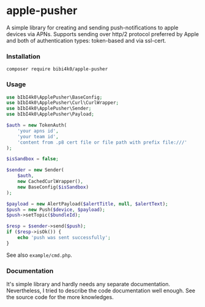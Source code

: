 # apple-pusher

A simple library for creating and sending push-notifications to apple devices via APNs.
Supports sending over http/2 protocol preferred by Apple and both of authentication types: token-based and via ssl-cert.

### Installation
```composer require bibi4k0/apple-pusher```

### Usage
```php
use bIbI4k0\ApplePusher\BaseConfig;
use bIbI4k0\ApplePusher\Curl\CurlWrapper;
use bIbI4k0\ApplePusher\Sender;
use bIbI4k0\ApplePusher\Payload;

$auth = new TokenAuth(
    'your apns id', 
    'your team id', 
    'content from .p8 cert file or file path with prefix file:///'
);

$isSandbox = false;

$sender = new Sender(
    $auth,
    new CachedCurlWrapper(),
    new BaseConfig($isSandbox)
);

$payload = new AlertPayload($alertTitle, null, $alertText);
$push = new Push($device, $payload);
$push->setTopic($bundleId);

$resp = $sender->send($push);
if ($resp->isOk()) {
    echo 'push was sent successfully';
}
```

See also ```example/cmd.php```.

### Documentation
It's simple library and hardly needs any separate documentation.
Nevertheless, I tried to describe the code documentation well enough. See the source code for the more knowledges.
